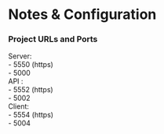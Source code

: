 # Notes & Configuration
<h3>Project URLs and Ports</h3>
Server:</br>
    - 5550 (https)</br>
    - 5000</br>
API :</br>
    - 5552 (https)</br>
    - 5002</br>
Client:</br>
    - 5554 (https)</br>
    - 5004</br>